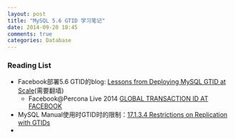 ```yaml
---
layout: post
title: "MySQL 5.6 GTID 学习笔记"
date: 2014-09-20 18:45
comments: true
categories: Database
---
```


### Reading List

- Facebook部署5.6 GTID的blog: [Lessons from Deploying MySQL GTID at Scale](https://www.facebook.com/notes/mysql-at-facebook/lessons-from-deploying-mysql-gtid-at-scale/10152252699590933)(需要翻墙)
    - Facebook@Percona Live 2014 [GLOBAL TRANSACTION ID AT FACEBOOK](http://www.percona.com/live/mysql-conference-2014/sessions/global-transaction-id-facebook)
- MySQL Manual使用时GTID时的限制：[17.1.3.4 Restrictions on Replication with GTIDs](http://dev.mysql.com/doc/refman/5.6/en/replication-gtids-restrictions.html)
- 
